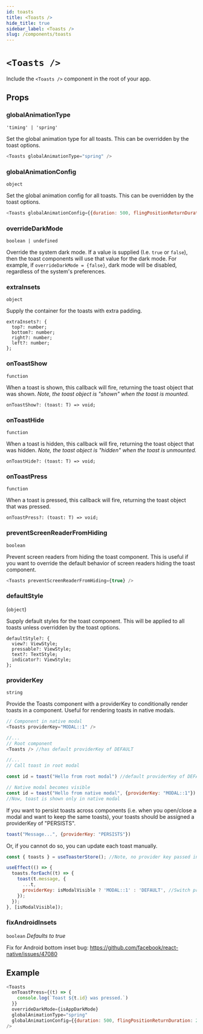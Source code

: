 ```yaml
---
id: toasts
title: <Toasts />
hide_title: true
sidebar_label: <Toasts />
slug: /components/toasts
---
```


# `<Toasts />`

Include the `<Toasts />` component in the root of your app.

## Props

### globalAnimationType
`'timing' | 'spring'`

Set the global animation type for all toasts. This can be overridden by the toast options.
```js
<Toasts globalAnimationType="spring" />
```

### globalAnimationConfig
`object`

Set the global animation config for all toasts. This can be overridden by the toast options.
```js
<Toasts globalAnimationConfig={{duration: 500, flingPositionReturnDuration: 200, easing: Easing.elastic(1)}} />
```

### overrideDarkMode
`boolean | undefined`

Override the system dark mode. If a value is supplied (I.e. `true` or `false`), then the toast components will use that value for the dark mode. For example, if `overrideDarkMode = {false}`, dark mode will be disabled, regardless of the system's preferences.

### extraInsets
`object`

Supply the container for the toasts with extra padding.
```
extraInsets?: {
  top?: number;
  bottom?: number;
  right?: number;
  left?: number;
};
```

### onToastShow
`function`

When a toast is shown, this callback will fire, returning the toast object that was shown. _Note, the toast object is "shown" when the toast is mounted._
```
onToastShow?: (toast: T) => void;
```
### onToastHide
`function`

When a toast is hidden, this callback will fire, returning the toast object that was hidden. _Note, the toast object is "hidden" when the toast is unmounted._
```
onToastHide?: (toast: T) => void;
```
### onToastPress
`function`

When a toast is pressed, this callback will fire, returning the toast object that was pressed.
```
onToastPress?: (toast: T) => void;
```

### preventScreenReaderFromHiding
`boolean`

Prevent screen readers from hiding the toast component. This is useful if you want to override the default behavior of screen readers hiding the toast component.

```js
<Toasts preventScreenReaderFromHiding={true} />
```

### defaultStyle
(`object`)

Supply default styles for the toast component. This will be applied to all toasts unless overridden by the toast options.
```
defaultStyle?: {
  view?: ViewStyle;
  pressable?: ViewStyle;
  text?: TextStyle;
  indicator?: ViewStyle;
};
```

### providerKey
`string`

Provide the Toasts component with a providerKey to conditionally render toasts in a component. Useful for rendering toasts in native modals.
```js
// Component in native modal
<Toasts providerKey="MODAL::1" />

//...
// Root component
<Toasts /> //has default providerKey of DEFAULT

//...
// Call toast in root modal

const id = toast("Hello from root modal") //default providerKey of DEFAULT

// Native modal becomes visible
const id = toast("Hello from native modal", {providerKey: "MODAL::1"})
//Now, toast is shown only in native modal
```

If you want to persist toasts across components (i.e. when you open/close a modal and want to keep the same toasts), your toasts should be assigned a providerKey of "PERSISTS".

```js
toast("Message...", {providerKey: "PERSISTS"})
```

Or, if you cannot do so, you can update each toast manually.

```js
const { toasts } = useToasterStore(); //Note, no provider key passed in

useEffect(() => {
  toasts.forEach((t) => {
    toast(t.message, {
      ...t,
      providerKey: isModalVisible ? 'MODAL::1' : 'DEFAULT', //Switch provider key here
    });
  });
}, [isModalVisible]);
```

### fixAndroidInsets
`boolean` *Defaults to true*

Fix for Android bottom inset bug: https://github.com/facebook/react-native/issues/47080




## Example
```js
<Toasts
  onToastPress={(t) => {
    console.log(`Toast ${t.id} was pressed.`)
  }}
  overrideDarkMode={isAppDarkMode}
  globalAnimationType="spring"
  globalAnimationConfig={{duration: 500, flingPositionReturnDuration: 200, stiffness: 50, damping: 10}}
/>
```
